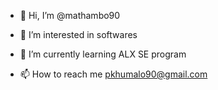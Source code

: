 - 👋 Hi, I’m @mathambo90
- 👀 I’m interested in softwares
- 🌱 I’m currently learning ALX SE program


- 📫 How to reach me pkhumalo90@gmail.com

<!---
mathambo90/mathambo90 is a ✨ special ✨ repository because its `README.md` (this file) appears on your GitHub profile.
You can click the Preview link to take a look at your changes.
--->

